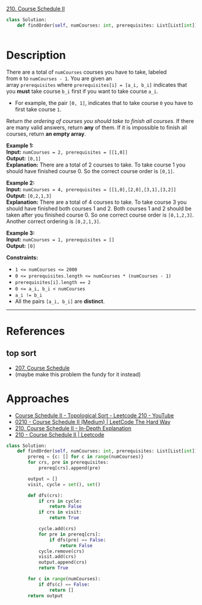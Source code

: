 [210. Course Schedule II](https://leetcode.com/problems/course-schedule-ii/)

```python
class Solution:
    def findOrder(self, numCourses: int, prerequisites: List[List[int]]) -> List[int]:
        
```

# Description

There are a total of `numCourses` courses you have to take, labeled from `0` to `numCourses - 1`. You are given an array `prerequisites` where `prerequisites[i] = [a_i, b_i]` indicates that you **must** take course `b_i` first if you want to take course `a_i`.

- For example, the pair `[0, 1]`, indicates that to take course `0` you have to first take course `1`.

Return _the ordering of courses you should take to finish all courses_. If there are many valid answers, return **any** of them. If it is impossible to finish all courses, return **an empty array**.

**Example 1:**  
**Input:** `numCourses = 2, prerequisites = [[1,0]]`  
**Output:** `[0,1]`  
**Explanation:** There are a total of 2 courses to take. To take course 1 you should have finished course 0. So the correct course order is `[0,1]`.

**Example 2:**  
**Input:** `numCourses = 4, prerequisites = [[1,0],[2,0],[3,1],[3,2]]`  
**Output:** `[0,2,1,3]`  
**Explanation:** There are a total of 4 courses to take. To take course 3 you should have finished both courses 1 and 2. Both courses 1 and 2 should be taken after you finished course 0.
So one correct course order is `[0,1,2,3]`. Another correct ordering is `[0,2,1,3]`.

**Example 3:**  
**Input:** `numCourses = 1, prerequisites = []`  
**Output:** `[0]`

**Constraints:**
- `1 <= numCourses <= 2000`
- `0 <= prerequisites.length <= numCourses * (numCourses - 1)`
- `prerequisites[i].length == 2`
- `0 <= a_i, b_i < numCourses`
- `a_i != b_i`
- All the pairs `[a_i, b_i]` are **distinct**.

---



# References


## top sort
- [207. Course Schedule](207.%20Course%20Schedule.md)
- (maybe make this problem the fundy for it instead)





# Approaches


- [Course Schedule II - Topological Sort - Leetcode 210 - YouTube](https://www.youtube.com/watch?v=Akt3glAwyfY&list=PLPe9IkX86X3y5m_MvtNu2ughxsvkqUNKr&index=88)
- [0210 - Course Schedule II (Medium) | LeetCode The Hard Way](https://leetcodethehardway.com/solutions/0200-0299/course-schedule-ii-medium)
- [210. Course Schedule II - In-Depth Explanation](https://algo.monster/liteproblems/210)
- [210 - Course Schedule II | Leetcode](https://leetcode.ca/2016-06-27-210-Course-Schedule-II/)




```python
class Solution:
    def findOrder(self, numCourses: int, prerequisites: List[List[int]]) -> List[int]:
        prereq = {c: [] for c in range(numCourses)}
        for crs, pre in prerequisites:
            prereq[crs].append(pre)

        output = []
        visit, cycle = set(), set()

        def dfs(crs):
            if crs in cycle:
                return False
            if crs in visit:
                return True

            cycle.add(crs)
            for pre in prereq[crs]:
                if dfs(pre) == False:
                    return False
            cycle.remove(crs)
            visit.add(crs)
            output.append(crs)
            return True

        for c in range(numCourses):
            if dfs(c) == False:
                return []
        return output

```